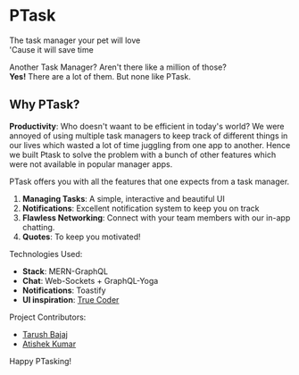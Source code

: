 # PTask

The task manager your pet will love  
'Cause it will save time

Another Task Manager? Aren't there like a million of those?  
**Yes!**
There are a lot of them. But none like PTask.

## Why PTask?

**Productivity**: Who doesn't waant to be efficient in today's world?
We were annoyed of using multiple task managers to keep track of different things in our lives which wasted a lot of time juggling from one app to another.
Hence we built Ptask to solve the problem with a bunch of other features which were not available in popular manager apps.

PTask offers you with all the features that one expects from a task manager.

1. **Managing Tasks**: A simple, interactive and beautiful UI
2. **Notifications**: Excellent notification system to keep you on track
3. **Flawless Networking**: Connect with your team members with our in-app chatting.
4. **Quotes**: To keep you motivated!

Technologies Used:

- **Stack**: MERN-GraphQL
- **Chat**: Web-Sockets + GraphQL-Yoga
- **Notifications**: Toastify
- **UI inspiration**: [True Coder](https://www.youtube.com/c/TrueCoder)

Project Contributors:

- [Tarush Bajaj](https://github.com/Tarushfx)
- [Atishek Kumar](https://github.com/atishekk)

Happy PTasking!
